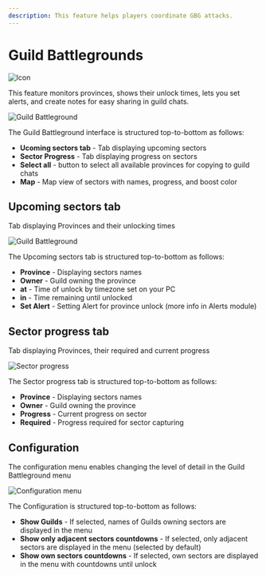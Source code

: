 ```yaml
--- 
description: This feature helps players coordinate GBG attacks. 
--- 
```


# Guild Battlegrounds
![Icon](https://github.com/user-attachments/assets/13371116-8d14-48e1-ba43-168985ddc2df)

This feature monitors provinces, shows their unlock times, lets you set alerts, and create notes for easy sharing in guild chats.

![Guild Battleground](https://github.com/user-attachments/assets/cd16445b-6553-4aec-ae55-ea1d15af559b)

The Guild Battleground interface is structured top-to-bottom as follows:
- **Ucoming sectors tab** - Tab displaying upcoming sectors
- **Sector Progress** - Tab displaying progress on sectors
- **Select all** - button to select all available provinces for copying to guild chats
- **Map** - Map view of sectors with names, progress, and boost color

## Upcoming sectors tab

Tab displaying Provinces and their unlocking times

![Guild Battleground](https://github.com/user-attachments/assets/cd16445b-6553-4aec-ae55-ea1d15af559b)

The Upcoming sectors tab is structured top-to-bottom as follows:
- **Province** - Displaying sectors names
- **Owner** - Guild owning the province
- **at** - Time of unlock by timezone set on your PC
- **in** - Time remaining until unlocked
- **Set Alert** - Setting Alert for province unlock (more info in Alerts module)

## Sector progress tab

Tab displaying Provinces, their required and current progress

![Sector progress](https://github.com/user-attachments/assets/b78072ae-6bb7-466e-886c-1dcc9cc703d1)

The Sector progress tab is structured top-to-bottom as follows:
- **Province** - Displaying sectors names
- **Owner** - Guild owning the province
- **Progress** - Current progress on sector
- **Required** - Progress required for sector capturing

## Configuration

The configuration menu enables changing the level of detail in the Guild Battleground menu

![Configuration menu](https://github.com/user-attachments/assets/33ab1c78-d10e-4c55-a72a-1a2910063078)

The Configuration is structured top-to-bottom as follows:
- **Show Guilds** - If selected, names of Guilds owning sectors are displayed in the menu
- **Show only adjacent sectors countdowns** - If selected, only adjacent sectors are displayed in the menu (selected by default)
- **Show own sectors countdowns** - If selected, own sectors are displayed in the menu with countdowns until unlock
